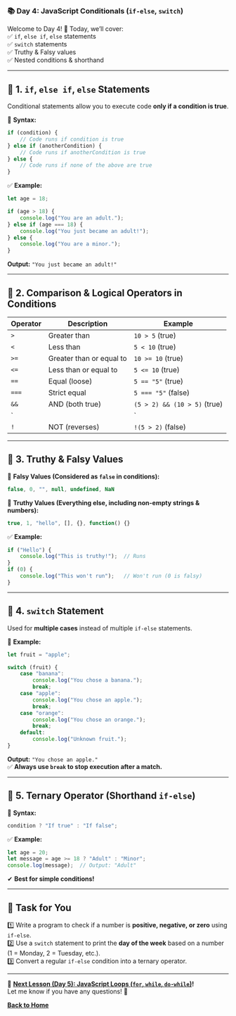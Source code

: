 ### **📚 Day 4: JavaScript Conditionals (`if-else`, `switch`)**  
Welcome to Day 4! 🎉 Today, we’ll cover:  
✅ `if`, `else if`, `else` statements  
✅ `switch` statements  
✅ Truthy & Falsy values  
✅ Nested conditions & shorthand  

---

## **🔹 1. `if`, `else if`, `else` Statements**  
Conditional statements allow you to execute code **only if a condition is true**.  

📌 **Syntax:**  
```js
if (condition) {
    // Code runs if condition is true
} else if (anotherCondition) {
    // Code runs if anotherCondition is true
} else {
    // Code runs if none of the above are true
}
```

✅ **Example:**
```js
let age = 18;

if (age > 18) {
    console.log("You are an adult.");
} else if (age === 18) {
    console.log("You just became an adult!");
} else {
    console.log("You are a minor.");
}
```
**Output:** `"You just became an adult!"`

---

## **🔹 2. Comparison & Logical Operators in Conditions**
| Operator | Description | Example |
|----------|------------|---------|
| `>` | Greater than | `10 > 5` (true) |
| `<` | Less than | `5 < 10` (true) |
| `>=` | Greater than or equal to | `10 >= 10` (true) |
| `<=` | Less than or equal to | `5 <= 10` (true) |
| `==` | Equal (loose) | `5 == "5"` (true) |
| `===` | Strict equal | `5 === "5"` (false) |
| `&&` | AND (both true) | `(5 > 2) && (10 > 5)` (true) |
| `||` | OR (one true) | `(5 > 2) || (10 < 5)` (true) |
| `!` | NOT (reverses) | `!(5 > 2)` (false) |

---

## **🔹 3. Truthy & Falsy Values**
📌 **Falsy Values (Considered as `false` in conditions):**  
```js
false, 0, "", null, undefined, NaN
```
📌 **Truthy Values (Everything else, including non-empty strings & numbers):**  
```js
true, 1, "hello", [], {}, function() {}
```
✅ **Example:**
```js
if ("Hello") {
    console.log("This is truthy!");  // Runs
}
if (0) {
    console.log("This won't run");   // Won't run (0 is falsy)
}
```

---

## **🔹 4. `switch` Statement**
Used for **multiple cases** instead of multiple `if-else` statements.

📌 **Example:**
```js
let fruit = "apple";

switch (fruit) {
    case "banana":
        console.log("You chose a banana.");
        break;
    case "apple":
        console.log("You chose an apple.");
        break;
    case "orange":
        console.log("You chose an orange.");
        break;
    default:
        console.log("Unknown fruit.");
}
```
**Output:** `"You chose an apple."`  
✅ **Always use `break` to stop execution after a match.**

---

## **🔹 5. Ternary Operator (Shorthand `if-else`)**
📌 **Syntax:**
```js
condition ? "If true" : "If false";
```
✅ **Example:**
```js
let age = 20;
let message = age >= 18 ? "Adult" : "Minor";
console.log(message);  // Output: "Adult"
```
✔ **Best for simple conditions!**

---

## **📝 Task for You**
1️⃣ Write a program to check if a number is **positive, negative, or zero** using `if-else`.  
2️⃣ Use a `switch` statement to print the **day of the week** based on a number (1 = Monday, 2 = Tuesday, etc.).  
3️⃣ Convert a regular `if-else` condition into a ternary operator.  

---

🎯 **[Next Lesson (Day 5): JavaScript Loops (`for`, `while`, `do-while`)](../day_5/README.md)!**  
Let me know if you have any questions! 🚀

[**Back to Home**](../../../README.md)